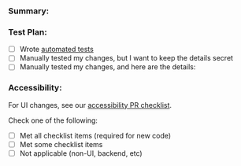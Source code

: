 ### Summary:

<!--
  Describe your changes and any relevant context.
-->

### Test Plan:

<!--
  How did you validate that your changes were implemented correctly?
-->

- [ ] Wrote [automated tests](https://czi.atlassian.net/wiki/x/Hbl1H)
- [ ] Manually tested my changes, but I want to keep the details secret
- [ ] Manually tested my changes, and here are the details:

### Accessibility:

For UI changes, see our [accessibility PR checklist](https://czi.atlassian.net/wiki/x/tIA3jw).

Check one of the following:

- [ ] Met all checklist items (required for new code)
- [ ] Met some checklist items
- [ ] Not applicable (non-UI, backend, etc)
